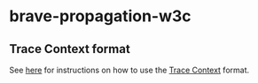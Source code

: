 # brave-propagation-w3c

## Trace Context format
See [here](tracecontext/README.md) for instructions on how to use the [Trace Context](https://w3c.github.io/trace-context/) format.


